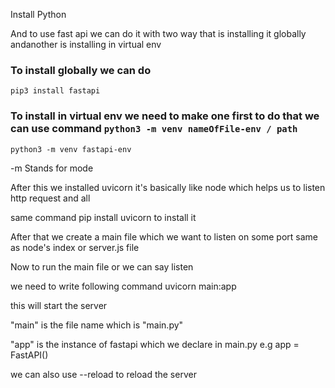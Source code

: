 Install Python

And to use fast api we can do it with two way that is installing it globally andanother is installing in virtual env 

### To install globally we can do 
`pip3 install fastapi`

### To install in virtual env we need to make one first to do that we can use command `python3 -m venv nameOfFile-env / path`

`python3 -m venv fastapi-env`

-m Stands for mode


After this we installed uvicorn it's basically like node which helps us to listen http request and all 

same command pip install uvicorn to install it 

After that we create a main file which we want to listen on some port same as node's index or server.js file

Now to run the main file or we can say listen 

we need to write following command 
uvicorn main:app 

this will start the server

"main" is the file name which is "main.py"

"app" is the instance of fastapi which we declare in main.py e.g app = FastAPI()

we can also use --reload to reload the server


